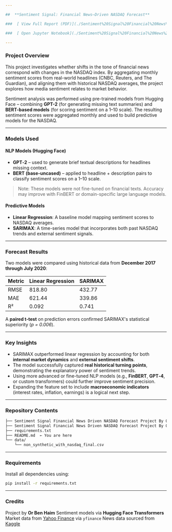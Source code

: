 ```yaml
---

##  **Sentiment Signal: Financial News–Driven NASDAQ Forecast**

###  [ View Full Report (PDF)](./Sentiment%20Signal%20Financial%20News%20Driven%20NASDAQ%20Forecast%20Project%20By%20Or%20Ben%20Haim.pdf)

###  [ Open Jupyter Notebook](./Sentiment%20Signal%20Financial%20News%20Driven%20NASDAQ%20Forecast%20Project%20By%20Or%20Ben%20Haim.ipynb)

---
```


###   Project Overview

This project investigates whether shifts in the tone of financial news correspond with changes in the NASDAQ index. By aggregating monthly sentiment scores from real-world headlines (CNBC, Reuters, and The Guardian), and aligning them with historical NASDAQ averages, the project explores how media sentiment relates to market behavior.

Sentiment analysis was performed using pre-trained models from Hugging Face – combining **GPT-2** (for generating missing text summaries) and **BERT-based models** (for scoring sentiment on a 1–10 scale). The resulting sentiment scores were aggregated monthly and used to build predictive models for the NASDAQ.

---

###   Models Used

####  NLP Models (Hugging Face)

* **GPT‑2** – used to generate brief textual descriptions for headlines missing context.
* **BERT (base-uncased)** – applied to headline + description pairs to classify sentiment scores on a 1–10 scale.

> Note: These models were not fine-tuned on financial texts. Accuracy may improve with FinBERT or domain-specific large language models.

####  Predictive Models

* **Linear Regression**: A baseline model mapping sentiment scores to NASDAQ averages.
* **SARIMAX**: A time-series model that incorporates both past NASDAQ trends and external sentiment signals.

---

###  Forecast Results

Two models were compared using historical data from **December 2017 through July 2020**:

| Metric | Linear Regression | SARIMAX |
| ------ | ----------------- | ------- |
| RMSE   | 818.80            | 432.77  |
| MAE    | 621.44            | 339.86  |
| R²     | 0.092             | 0.741   |

A **paired t-test** on prediction errors confirmed SARIMAX's statistical superiority (*p = 0.006*).

---

###  Key Insights

* SARIMAX outperformed linear regression by accounting for both **internal market dynamics** and **external sentiment shifts**.
* The model successfully captured **real historical turning points**, demonstrating the explanatory power of sentiment trends.
* Using more advanced or fine-tuned NLP models (e.g., **FinBERT**, **GPT‑4**, or custom transformers) could further improve sentiment precision.
* Expanding the feature set to include **macroeconomic indicators** (interest rates, inflation, earnings) is a logical next step.

---

###  Repository Contents

```bash
├── Sentiment Signal Financial News Driven NASDAQ Forecast Project By Or Ben Haim.ipynb
├── Sentiment Signal Financial News Driven NASDAQ Forecast Project By Or Ben Haim.pdf
├── requirements.txt
├── README.md  ← You are here
└── data/
    └── non_synthetic_with_nasdaq_final.csv
```

---

### Requirements

Install all dependencies using:

```bash
pip install -r requirements.txt
```

---

### Credits

Project by **Or Ben Haim**
Sentiment models via **Hugging Face Transformers**
Market data from [Yahoo Finance](https://finance.yahoo.com/) via `yfinance`
News data sourced from [Kaggle](https://www.kaggle.com/datasets/notlucasp/financial-news-headlines)
